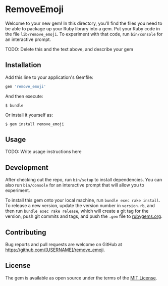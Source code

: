 # RemoveEmoji

Welcome to your new gem! In this directory, you'll find the files you need to be able to package up your Ruby library into a gem. Put your Ruby code in the file `lib/remove_emoji`. To experiment with that code, run `bin/console` for an interactive prompt.

TODO: Delete this and the text above, and describe your gem

## Installation

Add this line to your application's Gemfile:

```ruby
gem 'remove_emoji'
```

And then execute:

    $ bundle

Or install it yourself as:

    $ gem install remove_emoji

## Usage

TODO: Write usage instructions here

## Development

After checking out the repo, run `bin/setup` to install dependencies. You can also run `bin/console` for an interactive prompt that will allow you to experiment.

To install this gem onto your local machine, run `bundle exec rake install`. To release a new version, update the version number in `version.rb`, and then run `bundle exec rake release`, which will create a git tag for the version, push git commits and tags, and push the `.gem` file to [rubygems.org](https://rubygems.org).

## Contributing

Bug reports and pull requests are welcome on GitHub at https://github.com/[USERNAME]/remove_emoji.

## License

The gem is available as open source under the terms of the [MIT License](https://opensource.org/licenses/MIT).
